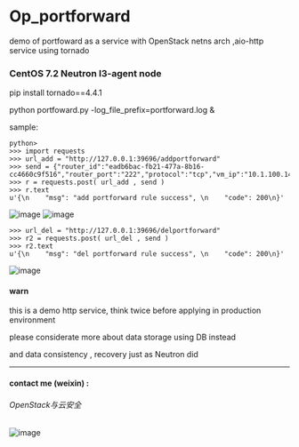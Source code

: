 # Op_portforward
demo of portfoward as a service with OpenStack netns arch ,aio-http service using tornado

### CentOS 7.2  Neutron l3-agent node

pip install tornado==4.4.1

python portfoward.py -log_file_prefix=portforward.log &

sample:

```
python>
>>> import requests
>>> url_add = "http://127.0.0.1:39696/addportforward"
>>> send = {"router_id":"eadb6bac-fb21-477a-8b16-cc4660c9f516","router_port":"222","protocol":"tcp","vm_ip":"10.1.100.14","vm_port":"22"}
>>> r = requests.post( url_add , send )
>>> r.text
u'{\n    "msg": "add portforward rule success", \n    "code": 200\n}'
```
![image](http://123.206.71.64/api_conffile1.png)
![image](http://123.206.71.64/api_res.png)
```
>>> url_del = "http://127.0.0.1:39696/delportforward"
>>> r2 = requests.post( url_del , send )
>>> r2.text
u'{\n    "msg": "del portforward rule success", \n    "code": 200\n}'
```
![image](http://123.206.71.64/api_conffile2.png)

#### warn
this is a demo http service, think twice before applying in production environment

please considerate more about data storage using DB instead

and data consistency , recovery just as Neutron did

---

#### contact me (weixin) :
###### OpenStack与云安全

 ![image](http://123.206.71.64/cloudsec.jpg)

